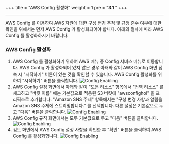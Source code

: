+++
title = "AWS Config 활성화"
weight = 1
pre = "<b>3.1 </b>"
+++

* * *

 AWS Config 를 이용하여 AWS 자원에 대한 구성 변경 추적 및 규정 준수 여부에 대한 확인을 위해서는 먼저 AWS Config 가 활성화되어야 합니다. 아래의 절차에 따라 AWS Config 를 활성화하시기 바랍니다.

### AWS Config 활성화

1. AWS Config 를 활성화하기 위하여 AWS 메뉴 중 Config 서비스 메뉴로 이동합니다. AWS Config 가 활성화되어 있지 않은 경우 아래와 같이 AWS Config 화면 접속 시 "시작하기" 버튼이 있는 것을 확인할 수 있습니다. AWS Config 활성화를 위하여 "시작하기" 버튼을 클릭합니다.
 ![Config Enabling](/images/enableconfig.png)
2. AWS Config 설정 화면에서 아래와 같이 "모든 리소스" 항목에서 "전역 리소스" 를 체크하고 "버킷 이름" 에는 기본값으로 적용된 S3 버킷에 "awsconfighol" 을 프리픽스로 추가합니다. "Amazon SNS 주제" 항목에서는 "구성 변경 사항과 알림을 Amazon SNS 주제에 스트리밍합니다." 를 선택합니다. 다른 설정은 기본값으로 두고 "다음" 버튼을 클릭합니다.
 ![Config Enabling](/images/enableconfig1.png)
3. AWS Config 규칙 화면에서는 모두 기본값으로 두고 "다음" 버튼을 클릭합니다.
 ![Config Enabling](/images/enableconfig2.png)
4. 검토 화면에서 AWS Config 설정 사항을 확인한 후 "확인" 버튼을 클릭하여 AWS Config 를 활성화합니다.
 ![Config Enabling](/images/enableconfig3.png)

 
